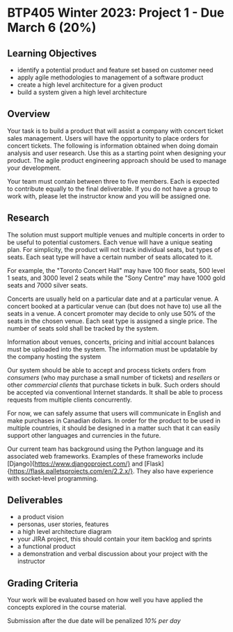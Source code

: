 # BTP405 Winter 2023: Project 1 - Due March 6 (20\%)

## Learning Objectives

* identify a potential product and feature set based on customer need
* apply agile methodologies to management of a software product
* create a high level architecture for a given product
* build a system given a high level architecture  

## Overview
Your task is to build a product that will assist a company with concert ticket sales management.  Users will have the opportunity to place orders for concert tickets. The following is information obtained when doing domain analysis and user research.  Use this as a starting point when designing your product. The agile product engineering approach should be used to manage your development. 

Your team must contain between three to five members.  Each is expected to contribute equally to the final deliverable.  If you do not have a group to work with, please let the instructor know and you will be assigned one.

## Research

The solution must support multiple venues and multiple concerts in order to be useful to potential customers.  Each venue will have a unique seating plan.  For simplicity, the product will not track individual seats, but types of seats.  Each seat type will have a certain number of seats allocated to it.

For example, the "Toronto Concert Hall" may have 100 floor seats, 500 level 1 seats, and 3000 level 2 seats while the "Sony Centre" may have 1000 gold seats and 7000 silver seats.

Concerts are usually held on a particular date and at a particular venue.  A concert booked at a particular venue can (but does not have to) use all the seats in a venue.  A concert promoter may decide to only use 50% of the seats in the chosen venue. Each seat type is assigned a single price.  The number of seats sold shall be tracked by the system. 

Information about venues, concerts, pricing and initial account balances must be uploaded into the system. The information must be updatable by the company hosting the system

Our system should be able to accept and process tickets orders from *consumers* (who may purchase a small number of tickets) and *resellers* or other *commercial clients* that purchase tickets in bulk.  Such orders should be accepted via conventional Internet standards. It shall be able to process requests from multiple clients concurrently. 

For now, we can safely assume that users will communicate in English and make purchases in Canadian dollars. In order for the product to be used in multiple countries, it should be designed in a matter such that it can easily support other languages and currencies in the future.

Our current team has background using the Python language and its associated web frameworks.  Examples of these frameworks include [Django]{https://www.djangoproject.com/} and  [Flask]{https://flask.palletsprojects.com/en/2.2.x/}.  They also have experience with socket-level programming. 

## Deliverables

* a product vision
* personas, user stories, features
* a high level architecture diagram
* your JIRA project, this should contain your item backlog and sprints
* a functional product
* a demonstration and verbal discussion about your project with the instructor

## Grading Criteria 

Your work will be evaluated based on how well you have applied the concepts explored in the course material.  

Submission after the due date will be penalized *10% per day*
